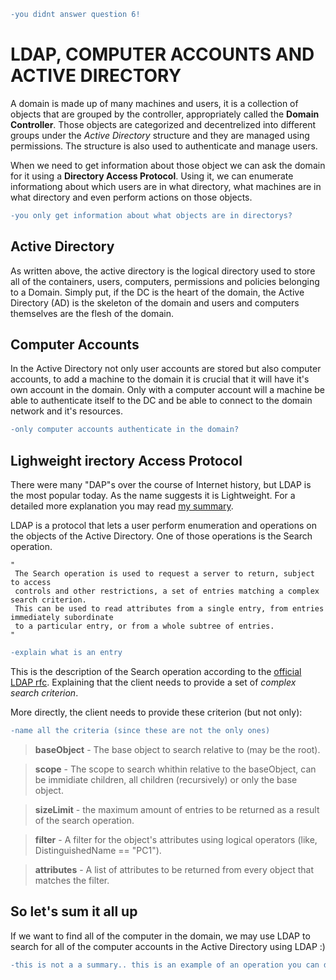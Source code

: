 ```diff
-you didnt answer question 6!
```
# LDAP, COMPUTER ACCOUNTS AND ACTIVE DIRECTORY

A domain is made up of many machines and users, it is a collection of objects that are grouped by the controller, appropriately called the **Domain Controller**. Those objects are categorized and decentrelized into different groups under the *Active Directory* structure and they are managed using permissions. The structure is also used to authenticate and manage users.

When we need to get information about those object we can ask the domain for it using a **Directory Access Protocol**. Using it, we can enumerate informationg about which users are in what directory, what machines are in what directory and even perform actions on those objects.
```diff
-you only get information about what objects are in directorys?
```

## Active Directory

As written above, the active directory is the logical directory used to store all of the containers, users, computers, permissions and policies belonging to a Domain. Simply put, if the DC is the heart of the domain, the Active Directory (AD) is the skeleton of the domain and users and computers themselves are the flesh of the domain.


## Computer Accounts

In the Active Directory not only user accounts are stored but also computer accounts, to add a machine to the domain it is crucial that it will have it's own account in the domain. Only with a computer account will a machine be able to authenticate itself to the DC and be able to connect to the domain network and it's resources.
```diff
-only computer accounts authenticate in the domain?
```

## Lighweight irectory Access Protocol

There were many "DAP"s over the course of Internet history, but LDAP is the most popular today. As the name suggests it is Lightweight. For a detailed more explanation you may read [my summary](https://github.com/TimonLevy/Networking/blob/main/03.%20Bigous%20Protocolous.md#lighweight-directory-access-protocol-aka-ldap).

LDAP is a protocol that lets a user perform enumeration and operations on the objects of the Active Directory. One of those operations is the Search operation.

    "
     The Search operation is used to request a server to return, subject to access
     controls and other restrictions, a set of entries matching a complex search criterion.
     This can be used to read attributes from a single entry, from entries immediately subordinate
     to a particular entry, or from a whole subtree of entries.
    "
```diff
-explain what is an entry
```
This is the description of the Search operation according to the [official LDAP rfc](https://www.rfc-editor.org/rfc/rfc4511). Explaining that the client needs to provide a set of *complex search criterion*.

More directly, the client needs to provide these criterion (but not only):
```diff
-name all the criteria (since these are not the only ones)
```

> **baseObject** - The base object to search relative to (may be the root).

> **scope** - The scope to search whithin relative to the baseObject, can be immidiate children, all children (recursively) or only the base object.

> **sizeLimit** - the maximum amount of entries to be returned as a result of the search operation.

> **filter** - A filter for the object's attributes using logical operators (like, DistinguishedName == "PC1").

> **attributes** - A list of attributes to be returned from every object that matches the filter.


## So let's sum it all up

If we want to find all of the computer in the domain, we may use LDAP to search for all of the computer accounts in the Active Directory using LDAP :)

```diff
-this is not a a summary.. this is an example of an operation you can do
```
